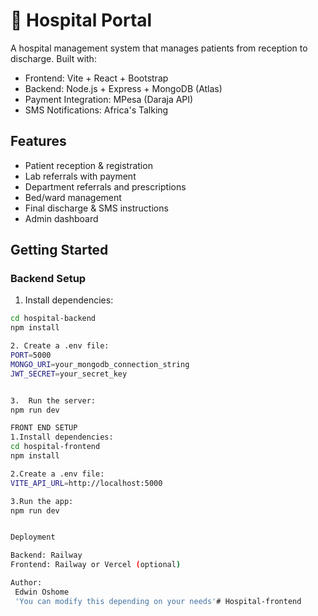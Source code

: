 # 🏥 Hospital Portal

A hospital management system that manages patients from reception to discharge. Built with:

- Frontend: Vite + React + Bootstrap
- Backend: Node.js + Express + MongoDB (Atlas)
- Payment Integration: MPesa (Daraja API)
- SMS Notifications: Africa's Talking

## Features

- Patient reception & registration
- Lab referrals with payment
- Department referrals and prescriptions
- Bed/ward management
- Final discharge & SMS instructions
- Admin dashboard

## Getting Started

### Backend Setup

1. Install dependencies:

```bash
cd hospital-backend
npm install

2. Create a .env file:
PORT=5000
MONGO_URI=your_mongodb_connection_string
JWT_SECRET=your_secret_key


3.  Run the server:
npm run dev

FRONT END SETUP
1.Install dependencies:
cd hospital-frontend
npm install

2.Create a .env file:
VITE_API_URL=http://localhost:5000

3.Run the app:
npm run dev


Deployment

Backend: Railway
Frontend: Railway or Vercel (optional)

Author:
 Edwin Oshome 
 'You can modify this depending on your needs'#   H o s p i t a l - f r o n t e n d  
 